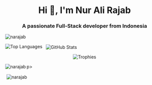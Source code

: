 <h1 align="center">Hi 👋, I'm Nur Ali Rajab</h1>
<h3 align="center">A passionate Full-Stack developer from Indonesia</h3>

<p align="left">
  <img src="https://komarev.com/ghpvc/?username=narajab&label=Profile%20views&color=0e75b6&style=flat" alt="narajab" />
</p>

<!-- GitHub Top Languages -->
<p>
  <img align="left" src="https://github-readme-stats.vercel.app/api/top-langs?username=narajab&show_icons=true&locale=en&layout=compact" alt="Top Languages" />
</p>

<!-- GitHub Stats (lifetime commits & stats) -->
<p>&nbsp;
  <img align="center" src="https://github-readme-stats.vercel.app/api?username=narajab&show_icons=true&locale=en&include_all_commits=true&count_private=true" alt="GitHub Stats" />
</p>

<!-- GitHub Trophies -->
<p align="center">
  <img src="https://github-profile-trophy.vercel.app/?username=narajab&theme=gruvbox&no-frame=true&title=Multilanguage,Repositories,PullRequest,Experience,Followers,Commits" alt="Trophies" />
</p>

p><img align="left" src="https://github-readme-stats.vercel.app/api/top-langs?username=narajab&show_icons=true&locale=en&layout=compact" alt="narajab" /></p>

<p>&nbsp;<img align="center" src="https://github-readme-stats.vercel.app/api?username=narajab&show_icons=true&locale=en" alt="narajab" /></p>
